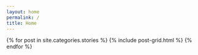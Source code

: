 ```yaml
---
layout: home
permalink: /
title: Home
---
```

<div class="tiles">
{% for post in site.categories.stories %}
	{% include post-grid.html %}
{% endfor %}
</div><!-- /.tiles -->